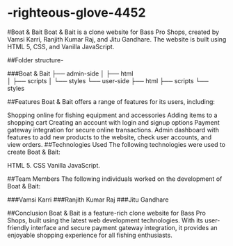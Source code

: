 # -righteous-glove-4452
#Boat & Bait
Boat & Bait is a clone website for Bass Pro Shops, created by Vamsi Karri, Ranjith Kumar Raj, and Jitu Gandhare. The website is built using HTML 5, CSS, and Vanilla JavaScript.

##Folder structure-

###Boat & Bait
├── admin-side
│   ├── html  
│   ├── scripts
│   └── styles
└── user-side
    ├── html
    ├── scripts
    └── styles
      


##Features
Boat & Bait offers a range of features for its users, including:

   Shopping online for fishing equipment and accessories
   Adding items to a shopping cart
   Creating an account with login and signup options
   Payment gateway integration for secure online transactions.
   Admin dashboard with features to add new products to the website, check user accounts, and view orders.
##Technologies Used
The following technologies were used to create Boat & Bait:

   HTML 5.
   CSS
   Vanilla JavaScript.


##Team Members
  The following individuals worked on the development of Boat & Bait:

###Vamsi Karri
###Ranjith Kumar Raj
###Jitu Gandhare

##Conclusion
Boat & Bait is a feature-rich clone website for Bass Pro Shops, built using the latest web development technologies. With its user-friendly interface and secure payment gateway integration, it provides an enjoyable shopping experience for all fishing enthusiasts.
